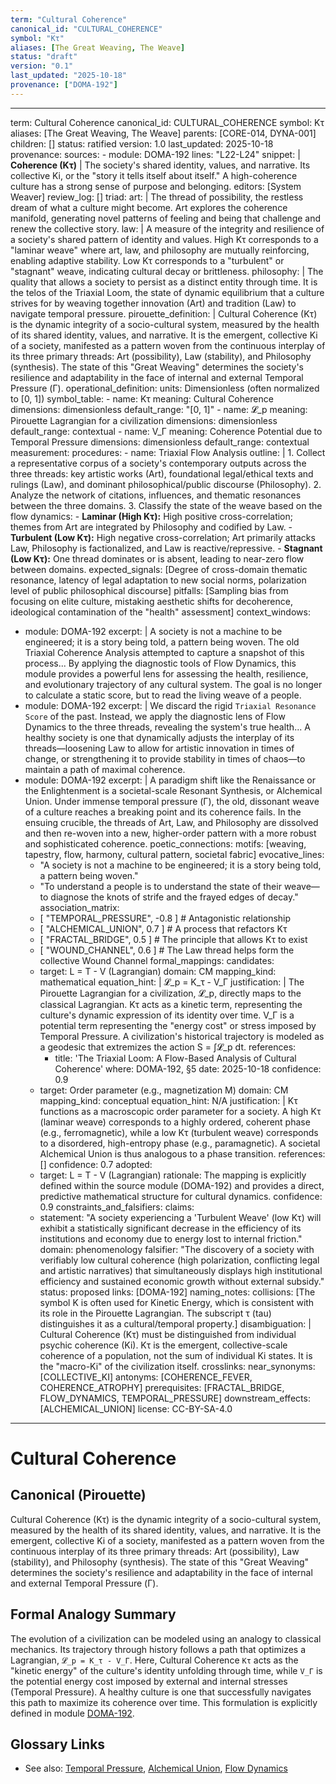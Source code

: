 ```yaml
---
term: "Cultural Coherence"
canonical_id: "CULTURAL_COHERENCE"
symbol: "Kτ"
aliases: [The Great Weaving, The Weave]
status: "draft"
version: "0.1"
last_updated: "2025-10-18"
provenance: ["DOMA-192"]
---
```


---
term: Cultural Coherence
canonical_id: CULTURAL_COHERENCE
symbol: Kτ
aliases: [The Great Weaving, The Weave]
parents: [CORE-014, DYNA-001]
children: []
status: ratified
version: 1.0
last_updated: 2025-10-18
provenance:
  sources:
    - module: DOMA-192
      lines: "L22-L24"
      snippet: |
        **Coherence (Kτ)** | The society's shared identity, values, and narrative. Its collective Ki, or the "story it tells itself about itself." A high-coherence culture has a strong sense of purpose and belonging.
  editors: [System Weaver]
  review_log: []
triad:
  art: |
    The thread of possibility, the restless dream of what a culture might become. Art explores the coherence manifold, generating novel patterns of feeling and being that challenge and renew the collective story.
  law: |
    A measure of the integrity and resilience of a society's shared pattern of identity and values. High Kτ corresponds to a "laminar weave" where art, law, and philosophy are mutually reinforcing, enabling adaptive stability. Low Kτ corresponds to a "turbulent" or "stagnant" weave, indicating cultural decay or brittleness.
  philosophy: |
    The quality that allows a society to persist as a distinct entity through time. It is the telos of the Triaxial Loom, the state of dynamic equilibrium that a culture strives for by weaving together innovation (Art) and tradition (Law) to navigate temporal pressure.
pirouette_definition: |
  Cultural Coherence (Kτ) is the dynamic integrity of a socio-cultural system, measured by the health of its shared identity, values, and narrative. It is the emergent, collective Ki of a society, manifested as a pattern woven from the continuous interplay of its three primary threads: Art (possibility), Law (stability), and Philosophy (synthesis). The state of this "Great Weaving" determines the society's resilience and adaptability in the face of internal and external Temporal Pressure (Γ).
operational_definition:
  units: Dimensionless (often normalized to [0, 1])
  symbol_table:
    - name: Kτ
      meaning: Cultural Coherence
      dimensions: dimensionless
      default_range: "[0, 1]"
    - name: 𝓛_p
      meaning: Pirouette Lagrangian for a civilization
      dimensions: dimensionless
      default_range: contextual
    - name: V_Γ
      meaning: Coherence Potential due to Temporal Pressure
      dimensions: dimensionless
      default_range: contextual
  measurement:
    procedures:
      - name: Triaxial Flow Analysis
        outline: |
          1. Collect a representative corpus of a society's contemporary outputs across the three threads: key artistic works (Art), foundational legal/ethical texts and rulings (Law), and dominant philosophical/public discourse (Philosophy).
          2. Analyze the network of citations, influences, and thematic resonances between the three domains.
          3. Classify the state of the weave based on the flow dynamics:
             - **Laminar (High Kτ):** High positive cross-correlation; themes from Art are integrated by Philosophy and codified by Law.
             - **Turbulent (Low Kτ):** High negative cross-correlation; Art primarily attacks Law, Philosophy is factionalized, and Law is reactive/repressive.
             - **Stagnant (Low Kτ):** One thread dominates or is absent, leading to near-zero flow between domains.
        expected_signals: [Degree of cross-domain thematic resonance, latency of legal adaptation to new social norms, polarization level of public philosophical discourse]
        pitfalls: [Sampling bias from focusing on elite culture, mistaking aesthetic shifts for decoherence, ideological contamination of the "health" assessment]
context_windows:
  - module: DOMA-192
    excerpt: |
      A society is not a machine to be engineered; it is a story being told, a pattern being woven. The old Triaxial Coherence Analysis attempted to capture a snapshot of this process... By applying the diagnostic tools of Flow Dynamics, this module provides a powerful lens for assessing the health, resilience, and evolutionary trajectory of any cultural system. The goal is no longer to calculate a static score, but to read the living weave of a people.
  - module: DOMA-192
    excerpt: |
      We discard the rigid `Triaxial Resonance Score` of the past. Instead, we apply the diagnostic lens of Flow Dynamics to the three threads, revealing the system's true health... A healthy society is one that dynamically adjusts the interplay of its threads—loosening Law to allow for artistic innovation in times of change, or strengthening it to provide stability in times of chaos—to maintain a path of maximal coherence.
  - module: DOMA-192
    excerpt: |
      A paradigm shift like the Renaissance or the Enlightenment is a societal-scale Resonant Synthesis, or Alchemical Union. Under immense temporal pressure (Γ), the old, dissonant weave of a culture reaches a breaking point and its coherence fails. In the ensuing crucible, the threads of Art, Law, and Philosophy are dissolved and then re-woven into a new, higher-order pattern with a more robust and sophisticated coherence.
poetic_connections:
  motifs: [weaving, tapestry, flow, harmony, cultural pattern, societal fabric]
  evocative_lines:
    - "A society is not a machine to be engineered; it is a story being told, a pattern being woven."
    - "To understand a people is to understand the state of their weave—to diagnose the knots of strife and the frayed edges of decay."
  association_matrix:
    - [ "TEMPORAL_PRESSURE", -0.8 ] # Antagonistic relationship
    - [ "ALCHEMICAL_UNION", 0.7 ]   # A process that refactors Kτ
    - [ "FRACTAL_BRIDGE", 0.5 ]     # The principle that allows Kτ to exist
    - [ "WOUND_CHANNEL", 0.6 ]      # The Law thread helps form the collective Wound Channel
formal_mappings:
  candidates:
    - target: L = T - V (Lagrangian)
      domain: CM
      mapping_kind: mathematical
      equation_hint: |
        𝓛_p = K_τ - V_Γ
      justification: |
        The Pirouette Lagrangian for a civilization, 𝓛_p, directly maps to the classical Lagrangian. Kτ acts as a kinetic term, representing the culture's dynamic expression of its identity over time. V_Γ is a potential term representing the "energy cost" or stress imposed by Temporal Pressure. A civilization's historical trajectory is modeled as a geodesic that extremizes the action S = ∫𝓛_p dt.
      references:
        - title: 'The Triaxial Loom: A Flow-Based Analysis of Cultural Coherence'
          where: DOMA-192, §5
          date: 2025-10-18
      confidence: 0.9
    - target: Order parameter (e.g., magnetization M)
      domain: CM
      mapping_kind: conceptual
      equation_hint: N/A
      justification: |
        Kτ functions as a macroscopic order parameter for a society. A high Kτ (laminar weave) corresponds to a highly ordered, coherent phase (e.g., ferromagnetic), while a low Kτ (turbulent weave) corresponds to a disordered, high-entropy phase (e.g., paramagnetic). A societal Alchemical Union is thus analogous to a phase transition.
      references: []
      confidence: 0.7
  adopted:
    - target: L = T - V (Lagrangian)
      rationale: The mapping is explicitly defined within the source module (DOMA-192) and provides a direct, predictive mathematical structure for cultural dynamics.
      confidence: 0.9
constraints_and_falsifiers:
  claims:
    - statement: "A society experiencing a 'Turbulent Weave' (low Kτ) will exhibit a statistically significant decrease in the efficiency of its institutions and economy due to energy lost to internal friction."
      domain: phenomenology
      falsifier: "The discovery of a society with verifiably low cultural coherence (high polarization, conflicting legal and artistic narratives) that simultaneously displays high institutional efficiency and sustained economic growth without external subsidy."
      status: proposed
      links: [DOMA-192]
naming_notes:
  collisions: [The symbol K is often used for Kinetic Energy, which is consistent with its role in the Pirouette Lagrangian. The subscript τ (tau) distinguishes it as a cultural/temporal property.]
  disambiguation: |
    Cultural Coherence (Kτ) must be distinguished from individual psychic coherence (Ki). Kτ is the emergent, collective-scale coherence of a population, not the sum of individual Ki states. It is the "macro-Ki" of the civilization itself.
crosslinks:
  near_synonyms: [COLLECTIVE_KI]
  antonyms: [COHERENCE_FEVER, COHERENCE_ATROPHY]
  prerequisites: [FRACTAL_BRIDGE, FLOW_DYNAMICS, TEMPORAL_PRESSURE]
  downstream_effects: [ALCHEMICAL_UNION]
license: CC-BY-SA-4.0
---

# Cultural Coherence

## Canonical (Pirouette)
Cultural Coherence (Kτ) is the dynamic integrity of a socio-cultural system, measured by the health of its shared identity, values, and narrative. It is the emergent, collective Ki of a society, manifested as a pattern woven from the continuous interplay of its three primary threads: Art (possibility), Law (stability), and Philosophy (synthesis). The state of this "Great Weaving" determines the society's resilience and adaptability in the face of internal and external Temporal Pressure (Γ).

## Formal Analogy Summary
The evolution of a civilization can be modeled using an analogy to classical mechanics. Its trajectory through history follows a path that optimizes a Lagrangian, `𝓛_p = K_τ - V_Γ`. Here, Cultural Coherence `Kτ` acts as the "kinetic energy" of the culture's identity unfolding through time, while `V_Γ` is the potential energy cost imposed by external and internal stresses (Temporal Pressure). A healthy culture is one that successfully navigates this path to maximize its coherence over time. This formulation is explicitly defined in module [DOMA-192](pirouette:DOMA-192).

## Glossary Links
- See also: [Temporal Pressure](pirouette:TEMPORAL_PRESSURE), [Alchemical Union](pirouette:ALCHEMICAL_UNION), [Flow Dynamics](pirouette:FLOW_DYNAMICS)